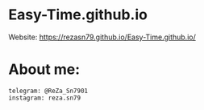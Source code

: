 # Easy-Time.github.io
Website:
    https://rezasn79.github.io/Easy-Time.github.io/
    
    
# About me:
    telegram: @ReZa_Sn7901
    instagram: reza.sn79
